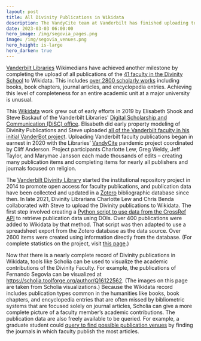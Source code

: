```yaml
---
layout: post
title: All Divinity Publications in Wikidata
description: The VandyCite team at Vanderbilt has finished uploading to Wikidata all of over 3000 publications of the 41 faculty affiliated with the Vanderbilt Divinity School.
date: 2023-03-03 06:00:00
hero_image: /img/segovia_pages.png
image: /img/segovia_venues.png
hero_height: is-large
hero_darken: true
---
```

[Vanderbilt Libraries](https://www.library.vanderbilt.edu/) Wikimedians have achieved another milestone by completing the upload of all publications of the [41 faculty in the Divinity School](https://divinity.vanderbilt.edu/people/) to Wikidata. This includes [over 2800 scholarly works](https://w.wiki/6Xfm) including books, book chapters, journal articles, and encyclopedia entries. Achieving this level of completeness for an entire academic unit at a major university is unusual.

This [Wikidata](https://www.wikidata.org/) work grew out of early efforts in 2019 by Elisabeth Shook and Steve Baskauf of the Vanderbilt Libraries' [Digital Scholarship and Communication (DiSC) office](https://www.library.vanderbilt.edu/disc/). Elisabeth did early property modeling of Divinity Publications and Steve uploaded [all of the Vanderbilt faculty in his initial VanderBot project](https://github.com/HeardLibrary/linked-data/blob/master/vanderbot/researcher-project.md). Uploading Vanderbilt faculty publications began in earnest in 2020 with the Libraries’ [VandyCite](https://www.wikidata.org/wiki/Wikidata:WikiProject_VandyCite) pandemic project coordinated by Cliff Anderson. Project participants Charlotte Lew, Greg Weldy, Jeff Taylor, and Marymae Jansson each made thousands of edits – creating many publication items and completing items for nearly all publishers and journals focused on religion. 

The [Vanderbilt Divinity Library](https://www.library.vanderbilt.edu/divinity/) started the institutional repository project in 2014 to promote open access for faculty publications, and publication data have been collected and updated in a [Zotero](https://www.zotero.org/) bibliographic database since then. In late 2021, Divinity Librarians Charlotte Lew and Chris Benda collaborated with Steve to upload the Divinity publications to Wikidata. The first step involved creating a [Python script to use data from the CrossRef API](https://github.com/HeardLibrary/linked-data/blob/master/publications/crossref/retrieve_doi_data.ipynb) to retrieve publication data using DOIs. Over 400 publications were added to Wikidata by that method. That script was then adapted to use a spreadsheet export from the Zotero database as the data source. Over 2600 items were created using information directly from the database. (For complete statistics on the project, visit [this page](https://github.com/HeardLibrary/linked-data/blob/master/publications/divinity-law/vandycite_statistics.md).)  

Now that there is a nearly complete record of Divinity publications in Wikidata, tools like Scholia can be used to visualize the academic contributions of the Divinity Faculty. For example, the publications of Fernando Segovia can be visualized at https://scholia.toolforge.org/author/Q16122562. (The images on this page are taken from Scholia visualizations.) Because the Wikidata record includes publication types common in the humanities like books, book chapters, and encyclopedia entries that are often missed by bibliometric systems that are focused solely on journal articles, Scholia can give a more complete picture of a faculty member’s academic contributions. The publication data are also freely available to be queried. For example, a graduate student could [query to find possible publication venues](https://w.wiki/6W4b) by finding the journals in which faculty publish the most articles.  

